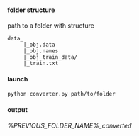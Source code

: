 #### folder structure
path to a folder with structure

```
data_
     |_obj.data
     |_obj.names
     |_obj_train_data/
     |_train.txt
```

#### launch
```
python converter.py path/to/folder
```

#### output
*%PREVIOUS_FOLDER_NAME%_converted*